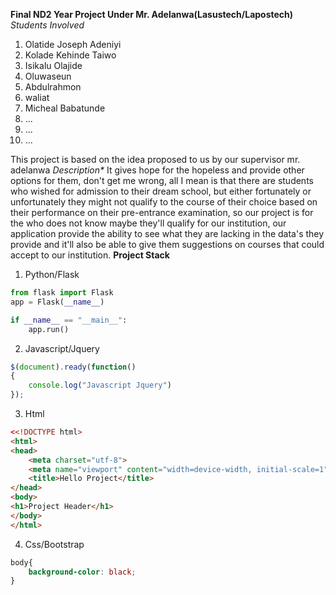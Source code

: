 **Final ND2 Year Project Under Mr. Adelanwa(Lasustech/Lapostech)**
*Students Involved*
1. Olatide Joseph Adeniyi
2. Kolade Kehinde Taiwo
3. Isikalu Olajide
4. Oluwaseun
5. Abdulrahmon
6. waliat
7. Micheal Babatunde
8. ...
9. ...
10. ...

This project is based on the idea proposed to us by our supervisor mr. adelanwa
*Description\**
It gives hope for the hopeless and provide other options for them, don't get me wrong, all I mean is that there are students who wished for admission to their dream school, but either fortunately or unfortunately they might not qualify to the course of their choice based on their performance on their pre-entrance examination, so our project is for the who does not know maybe they'll qualify for our institution, our application provide the ability to see what they are lacking in the data's they provide and it'll also be able to give them suggestions on courses that could accept to our institution.
**Project Stack**
1. Python/Flask
```python
from flask import Flask
app = Flask(__name__)

if __name__ == "__main__":
	app.run()
```
2. Javascript/Jquery
```js
$(document).ready(function()
{
	console.log("Javascript Jquery")
});
```
3. Html
```html
<<!DOCTYPE html>
<html>
<head>
	<meta charset="utf-8">
	<meta name="viewport" content="width=device-width, initial-scale=1">
	<title>Hello Project</title>
</head>
<body>
<h1>Project Header</h1>
</body>
</html>
```
4. Css/Bootstrap
```css
body{
	background-color: black;
}
```

